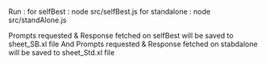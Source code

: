 Run : 
  for selfBest : node src/selfBest.js
  for standalone : node src/standAlone.js


Prompts requested & Response fetched on selfBest will be saved to sheet_SB.xl file
And Prompts requested & Response fetched on stabdalone will be saved to sheet_Std.xl file
